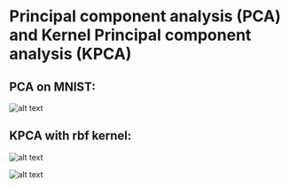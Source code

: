 # Principal component analysis (PCA) and Kernel Principal component analysis (KPCA)

## PCA on MNIST:
![alt text](https://raw.githubusercontent.com/MaxHolmberg96/pca/master/pca.png)

## KPCA with rbf kernel:
![alt text](https://raw.githubusercontent.com/MaxHolmberg96/pca/master/kpca_before.png)

![alt text](https://raw.githubusercontent.com/MaxHolmberg96/pca/master/kpca_after.png)

